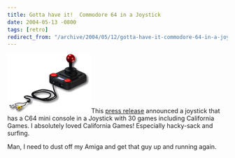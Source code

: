 ```yaml
---
title: Gotta have it!  Commodore 64 in a Joystick
date: 2004-05-13 -0800
tags: [retro]
redirect_from: "/archive/2004/05/12/gotta-have-it-commodore-64-in-a-joystick.aspx/"
---
```


![C64 mini](/images/tlp_joystick_front.gif)This [press
release](http://www.tulip.com/news/article.asp?nid=147) announced a
joystick that has a C64 mini console in a Joystick with 30 games
including California Games. I absolutely loved California Games!
Especially hacky-sack and surfing.

Man, I need to dust off my Amiga and get that guy up and running again.

